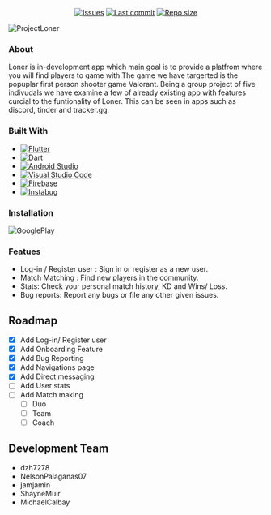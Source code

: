<div align="center">

<a href="">![Issues][issues-shield]</a>
<a href="">![Last commit][last-commit]</a>
<a href="">![Repo size][repo-size]</a>
  
</div>

![ProjectLoner](https://user-images.githubusercontent.com/111832982/191679176-5c5082d9-13aa-420e-bbba-3a306a94621d.png)

### About

Loner is in-development app which main goal is to provide a platfrom where you will find players to game with.The game 
we have targerted is the popuplar first person shooter game Valorant. Being a group project of five indivudals
we have examine a few of already existing app with features curcial to the funtionality of Loner. This can be 
seen in apps such as discord, tinder and tracker.gg.

### Built With 
* [![Flutter][Flutter.js]][Flutter-url]
* [![Dart][Dart.js]][Dart-url]
* [![Android Studio][AndroidStudio.js]][AndroidStudio-url]
* [![Visual Studio Code][VisualStudioCode.js]][VisualStudioCode-url]
* [![Firebase][Firebase.js]][Firebase-url]
* [![Instabug][Instabug.js]][Instabug-url]

### Installation

![GooglePlay](https://user-images.githubusercontent.com/111832982/191701361-74d3bfec-d881-4d9d-8f2b-d78c04e88569.png)

### Featues
* Log-in / Register user : Sign in or register as a new user.
* Match Matching : Find new players in the community.
* Stats: Check your personal match history, KD and Wins/ Loss.
* Bug reports: Report any bugs or file any other given issues.

## Roadmap
- [x] Add Log-in/ Register user
- [x] Add Onboarding Feature
- [x] Add Bug Reporting
- [x] Add Navigations page
- [x] Add Direct messaging 
- [ ] Add User stats
- [ ] Add Match making
    - [ ] Duo
    - [ ] Team
    - [ ] Coach

## Development Team

- dzh7278
- NelsonPalaganas07
- jamjamin
- ShayneMuir
- MichaelCalbay



<!-- MARKDOWN LINKS & IMAGES -->
<!-- https://www.markdownguide.org/basic-syntax/#reference-style-links -->
[Flutter.js]: https://img.shields.io/badge/Flutter-20232A?style=for-the-badge&logo=flutter&logoColor=61DAFB
[Flutter-url]: https://flutter.dev/
[Firebase.js]: https://img.shields.io/badge/Firebase-20232A?style=for-the-badge&logo=firebase&logoColor=FFCA28
[Firebase-url]: https://firebase.google.com/
[Instabug.js]: https://img.shields.io/badge/Instabug-20232A?style=for-the-badge&logo=bandcamp&logoColor=FFFFFF
[Instabug-url]: https://www.instabug.com/
[issues-shield]: https://img.shields.io/github/issues/MichaelCalbay/projectloner-sdp?style=for-the-badge
[last-commit]: https://img.shields.io/github/last-commit/MichaelCalbay/projectloner-sdp?style=for-the-badge
[repo-size]: https://img.shields.io/github/repo-size/MichaelCalbay/projectloner-sdp?style=for-the-badge
[AndroidStudio.js]: https://img.shields.io/badge/AndroidStudio-20232A?style=for-the-badge&logo=androidStudio&logoColor=3DDC84
[AndroidStudio-url]: https://developer.android.com/studio
[VisualStudioCode.js]: https://img.shields.io/badge/VisualStudioCode-20232A?style=for-the-badge&logo=visualstudiocode&logoColor=007ACC
[VisualStudioCode-url]: https://code.visualstudio.com/
[Dart.js]: https://img.shields.io/badge/Dart-20232A?style=for-the-badge&logo=Dart&logoColor=0175C2
[Dart-url]: https://dart.dev/




